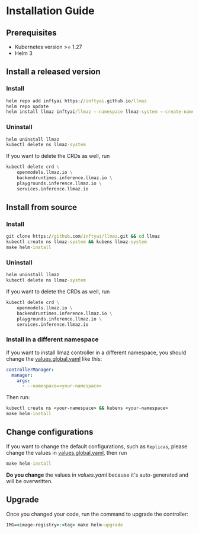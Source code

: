 # Installation Guide

## Prerequisites

* Kubernetes version >= 1.27
* Helm 3

## Install a released version

### Install

```cmd
helm repo add inftyai https://inftyai.github.io/llmaz
helm repo update
helm install llmaz inftyai/llmaz --namespace llmaz-system --create-namespace --version 0.0.4
```

### Uninstall

```cmd
helm uninstall llmaz
kubectl delete ns llmaz-system
```

If you want to delete the CRDs as well, run

```cmd
kubectl delete crd \
    openmodels.llmaz.io \
    backendruntimes.inference.llmaz.io \
    playgrounds.inference.llmaz.io \
    services.inference.llmaz.io
```

## Install from source

### Install

```cmd
git clone https://github.com/inftyai/llmaz.git && cd llmaz
kubectl create ns llmaz-system && kubens llmaz-system
make helm-install
```

### Uninstall

```cmd
helm uninstall llmaz
kubectl delete ns llmaz-system
```

If you want to delete the CRDs as well, run

```cmd
kubectl delete crd \
    openmodels.llmaz.io \
    backendruntimes.inference.llmaz.io \
    playgrounds.inference.llmaz.io \
    services.inference.llmaz.io
```

### Install in a different namespace

If you want to install llmaz controller in a different namespace, you should change the [values.global.yaml](../chart/values.global.yaml) like this:

```yaml
controllerManager:
  manager:
    args:
      - --namespace=<your-namespace>
```

Then run:

```cmd
kubectl create ns <your-namespace> && kubens <your-namespace>
make helm-install
```

## Change configurations

If you want to change the default configurations, such as `Replicas`, please change the values in [values.global.yaml](../chart/values.global.yaml), then run

```cmd
make helm-install
```

**Do you change** the values in _values.yaml_ because it's auto-generated and will be overwritten.

## Upgrade

Once you changed your code, run the command to upgrade the controller:

```cmd
IMG=<image-registry>:<tag> make helm-upgrade
```
